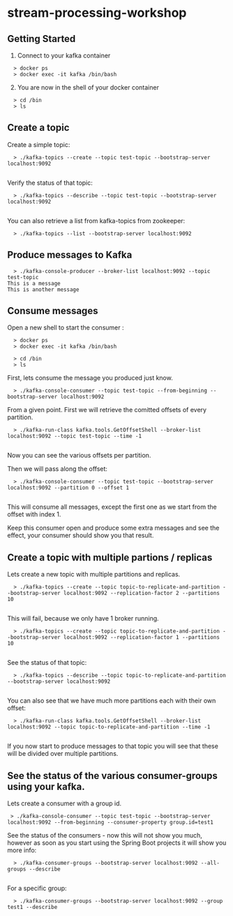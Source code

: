 # stream-processing-workshop

## Getting Started

1. Connect to your kafka container
```
  > docker ps
  > docker exec -it kafka /bin/bash

```
2. You are now in the shell of your docker container

```
  > cd /bin
  > ls
```

## Create a topic

Create a simple topic:
```
  > ./kafka-topics --create --topic test-topic --bootstrap-server localhost:9092
  
```

Verify the status of that topic:

```
  > ./kafka-topics --describe --topic test-topic --bootstrap-server localhost:9092
  
```

You can also retrieve a list from kafka-topics from zookeeper:
```
  > ./kafka-topics --list --bootstrap-server localhost:9092

```


## Produce messages to Kafka
```
  > ./kafka-console-producer --broker-list localhost:9092 --topic test-topic
This is a message
This is another message
```


## Consume messages
Open a new shell to start the consumer :
```
  > docker ps
  > docker exec -it kafka /bin/bash

  > cd /bin
  > ls
```

First, lets consume the message you produced just know.


```
  > ./kafka-console-consumer --topic test-topic --from-beginning --bootstrap-server localhost:9092

```

From a given point.
First we will retrieve the comitted offsets of every partition.

```
  > ./kafka-run-class kafka.tools.GetOffsetShell --broker-list localhost:9092 --topic test-topic --time -1
  
```
Now you can see the various offsets per partition.


Then we will pass along the offset:
```
  > ./kafka-console-consumer --topic test-topic --bootstrap-server localhost:9092 --partition 0 --offset 1
  
```
This will consume all messages, except the first one as we start from the offset with index 1.


Keep this consumer open and produce some extra messages and see the effect, your consumer should show you that result.

## Create a topic with multiple partions / replicas
Lets create a new topic with multiple partitions and replicas.

```
  > ./kafka-topics --create --topic topic-to-replicate-and-partition --bootstrap-server localhost:9092 --replication-factor 2 --partitions 10
  
```

This will fail, because we only have 1 broker running.

```
  > ./kafka-topics --create --topic topic-to-replicate-and-partition --bootstrap-server localhost:9092 --replication-factor 1 --partitions 10
  
```

See the status of that topic:

```
  > ./kafka-topics --describe --topic topic-to-replicate-and-partition --bootstrap-server localhost:9092
  
```
You can also see that we have much more partitions each with their own offset:
```
  > ./kafka-run-class kafka.tools.GetOffsetShell --broker-list localhost:9092 --topic topic-to-replicate-and-partition --time -1
  
```

If you now start to produce messages to that topic you will see that these will be divided over multiple partitions.

## See the status of the various consumer-groups using your kafka.

Lets create a consumer with a group id.

```
 > ./kafka-console-consumer --topic test-topic --bootstrap-server localhost:9092 --from-beginning --consumer-property group.id=test1

```

See the status of the consumers - now this will not show you much, however as soon as you start using the Spring Boot projects it will show you more info:

```
  > ./kafka-consumer-groups --bootstrap-server localhost:9092 --all-groups --describe
  
```
For a specific group:
```
  > ./kafka-consumer-groups --bootstrap-server localhost:9092 --group test1 --describe
```





